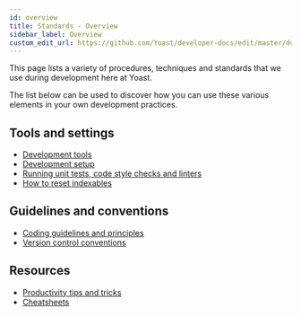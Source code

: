 ```yaml
---
id: overview
title: Standards - Overview
sidebar_label: Overview
custom_edit_url: https://github.com/Yoast/developer-docs/edit/master/docs/standards/overview.md
---
```

This page lists a variety of procedures, techniques and standards that we use during development here at Yoast.

The list below can be used to discover how you can use these various elements in your own development practices.

## Tools and settings
* [Development tools](development-tools.md)
* [Development setup](development-setup.md)
* [Running unit tests, code style checks and linters](running-unit-tests-code-style-checks-and-linters.md)
* [How to reset indexables](reset-indexables.md)

## Guidelines and conventions
* [Coding guidelines and principles](coding-guidelines-and-principles.md)
* [Version control conventions](version-control-conventions.md)

## Resources
* [Productivity tips and tricks](productivity-tips-and-tricks.md)
* [Cheatsheets](cheatsheets.md)
